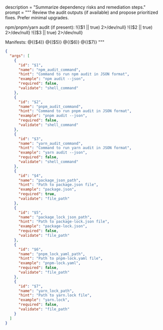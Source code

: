 description = "Summarize dependency risks and remediation steps."
prompt = """
Review the audit outputs (if available) and propose prioritized fixes. Prefer minimal upgrades.


npm/pnpm/yarn audit (if present):
!{($1 || true) 2>/dev/null}
!{($2 || true) 2>/dev/null}
!{($3 || true) 2>/dev/null}


Manifests:
@{($4)}
@{($5)}
@{($6)}
@{($7)}
"""

```json
{
  "args": [
    {
      "id": "$1",
      "name": "npm_audit_command",
      "hint": "Command to run npm audit in JSON format",
      "example": "npm audit --json",
      "required": false,
      "validate": "shell_command"
    },
    {
      "id": "$2",
      "name": "pnpm_audit_command",
      "hint": "Command to run pnpm audit in JSON format",
      "example": "pnpm audit --json",
      "required": false,
      "validate": "shell_command"
    },
    {
      "id": "$3",
      "name": "yarn_audit_command",
      "hint": "Command to run yarn audit in JSON format",
      "example": "yarn audit --json",
      "required": false,
      "validate": "shell_command"
    },
    {
      "id": "$4",
      "name": "package_json_path",
      "hint": "Path to package.json file",
      "example": "package.json",
      "required": true,
      "validate": "file_path"
    },
    {
      "id": "$5",
      "name": "package_lock_json_path",
      "hint": "Path to package-lock.json file",
      "example": "package-lock.json",
      "required": false,
      "validate": "file_path"
    },
    {
      "id": "$6",
      "name": "pnpm_lock_yaml_path",
      "hint": "Path to pnpm-lock.yaml file",
      "example": "pnpm-lock.yaml",
      "required": false,
      "validate": "file_path"
    },
    {
      "id": "$7",
      "name": "yarn_lock_path",
      "hint": "Path to yarn.lock file",
      "example": "yarn.lock",
      "required": false,
      "validate": "file_path"
    }
  ]
}
```
